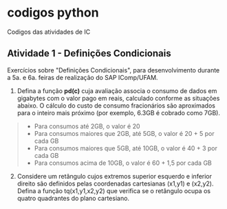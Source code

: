 # codigos python

Codigos das atividades de IC

## Atividade 1 - Definições Condicionais

Exercícios sobre "Definições Condicionais", para desenvolvimento durante a 5a. e 6a. feiras de realização do SAP IComp/UFAM.

1. Defina a função **pd(c)** cuja avaliação associa o consumo de dados em gigabytes com o valor pago em reais, calculado conforme as situações abaixo. O cálculo do custo de consumo fracionários são aproximados para o inteiro mais próximo (por exemplo, 6.3GB é cobrado como 7GB).
> * Para consumos até 2GB, o valor é 20
> * Para consumos maiores que 2GB, até 5GB, o valor é 20 + 5 por cada GB
> * Para consumos maiores que 5GB, até 10GB, o valor é 40 + 3 por cada GB
> * Para consumos acima de 10GB, o valor é 60 + 1,5 por cada GB
2. Considere um retângulo cujos extremos superior esquerdo e inferior direito são definidos pelas coordenadas cartesianas (x1,y1) e (x2,y2). Defina a função tq(x1,y1,x2,y2) que verifica se o retângulo ocupa os quatro quadrantes do plano cartesiano.
